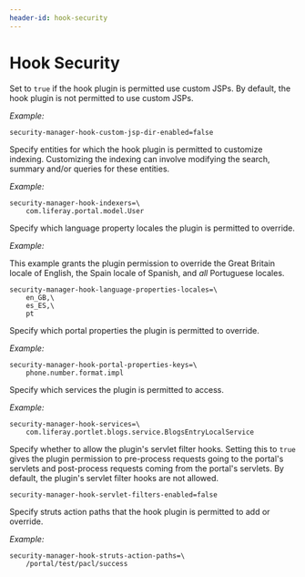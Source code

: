 ```yaml
---
header-id: hook-security
---
```


# Hook Security

Set to `true` if the hook plugin is permitted use custom JSPs. By default, the
hook plugin is not permitted to use custom JSPs. 

*Example:*

	security-manager-hook-custom-jsp-dir-enabled=false

Specify entities for which the hook plugin is permitted to customize indexing.
Customizing the indexing can involve modifying the search, summary and/or
queries for these entities. 

*Example:*

	security-manager-hook-indexers=\
		com.liferay.portal.model.User

Specify which language property locales the plugin is permitted to override. 

*Example:*

This example grants the plugin permission to override the Great Britain locale
of English, the Spain locale of Spanish, and *all* Portuguese locales. 

	security-manager-hook-language-properties-locales=\
		en_GB,\
		es_ES,\
		pt

Specify which portal properties the plugin is permitted to override. 

*Example:*

	security-manager-hook-portal-properties-keys=\
		phone.number.format.impl

Specify which services the plugin is permitted to access. 

*Example:*

	security-manager-hook-services=\
		com.liferay.portlet.blogs.service.BlogsEntryLocalService

Specify whether to allow the plugin's servlet filter hooks. Setting this to
`true` gives the plugin permission to pre-process requests going to the portal's
servlets and post-process requests coming from the portal's servlets. By
default, the plugin's servlet filter hooks are not allowed. 

	security-manager-hook-servlet-filters-enabled=false

Specify struts action paths that the hook plugin is permitted to add or
override. 

*Example:*

	security-manager-hook-struts-action-paths=\
		/portal/test/pacl/success
